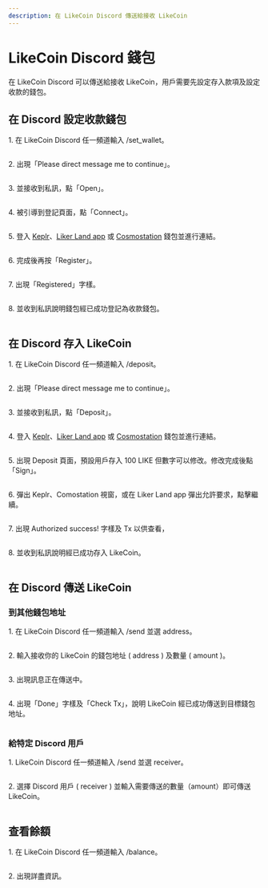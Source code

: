 ```yaml
---
description: 在 LikeCoin Discord 傳送給接收 LikeCoin
---
```


# LikeCoin Discord 錢包

在 LikeCoin Discord 可以傳送給接收 LikeCoin，用戶需要先設定存入款項及設定收款的錢包。

## 在 Discord 設定收款錢包

1\. 在 LikeCoin Discord 任一頻道輸入 /set\_wallet。

<figure><img src="../../.gitbook/assets/discord set wallet 1.png" alt=""><figcaption></figcaption></figure>

2\. 出現「Please direct message me to continue」。

<figure><img src="../../.gitbook/assets/discord set wallet 2.png" alt=""><figcaption></figcaption></figure>

3\. 並接收到私訊，點「Open」。

<figure><img src="../../.gitbook/assets/discord set wallet 3.png" alt=""><figcaption></figcaption></figure>

4\. 被引導到登記頁面，點「Connect」。

<figure><img src="../../.gitbook/assets/discord set wallet 4.png" alt=""><figcaption></figcaption></figure>

5\. 登入 [Keplr](../wallet/keplr/)、[Liker Land app](../../user-guide/liker-land/download.md) 或 [Cosmostation](../wallet/cosmostation/) 錢包並進行連結。

<figure><img src="../../.gitbook/assets/discord set wallet 5.png" alt=""><figcaption></figcaption></figure>

6\. 完成後再按「Register」。

<figure><img src="../../.gitbook/assets/discord set wallet 6.png" alt=""><figcaption></figcaption></figure>

7\. 出現「Registered」字樣。

<figure><img src="../../.gitbook/assets/discord set wallet 7.png" alt=""><figcaption></figcaption></figure>

8\. 並收到私訊說明錢包經已成功登記為收款錢包。

<figure><img src="../../.gitbook/assets/discord set wallet 8.png" alt=""><figcaption></figcaption></figure>

## 在 Discord 存入 LikeCoin

1\. 在 LikeCoin Discord 任一頻道輸入 /deposit。

<figure><img src="../../.gitbook/assets/discord deposit 1.png" alt=""><figcaption></figcaption></figure>

2\. 出現「Please direct message me to continue」。

<figure><img src="../../.gitbook/assets/discord deposit 2.png" alt=""><figcaption></figcaption></figure>

3\. 並接收到私訊，點「Deposit」。

<figure><img src="../../.gitbook/assets/discord deposit 3.png" alt=""><figcaption></figcaption></figure>

4\. 登入 [Keplr](../wallet/keplr/)、[Liker Land app](../../user-guide/liker-land/download.md) 或 [Cosmostation](../wallet/cosmostation/) 錢包並進行連結。

<figure><img src="../../.gitbook/assets/discord deposit 4.png" alt=""><figcaption></figcaption></figure>

5\. 出現 Deposit 頁面，預設用戶存入 100 LIKE 但數字可以修改。修改完成後點「Sign」。

<figure><img src="../../.gitbook/assets/discord deposit 5.png" alt=""><figcaption></figcaption></figure>

6\. 彈出 Keplr、Comostation 視窗，或在 Liker Land app 彈出允許要求，點擊繼續。

<figure><img src="../../.gitbook/assets/discord deposit 6.png" alt=""><figcaption></figcaption></figure>

7\. 出現 Authorized success! 字樣及 Tx 以供查看，

<figure><img src="../../.gitbook/assets/discord deposit 7.png" alt=""><figcaption></figcaption></figure>

8\. 並收到私訊說明經已成功存入 LikeCoin。

<figure><img src="../../.gitbook/assets/discord deposit 8.png" alt=""><figcaption></figcaption></figure>

## 在 Discord 傳送 LikeCoin

### 到其他錢包地址

1\. 在 LikeCoin Discord 任一頻道輸入 /send 並選 address。

<figure><img src="../../.gitbook/assets/discord send 1.png" alt=""><figcaption></figcaption></figure>

2\. 輸入接收你的 LikeCoin 的錢包地址 ( address ) 及數量 ( amount )。

<figure><img src="../../.gitbook/assets/discord send 2.png" alt=""><figcaption></figcaption></figure>

3\. 出現訊息正在傳送中。

<figure><img src="../../.gitbook/assets/discord send 3.png" alt=""><figcaption></figcaption></figure>

4\. 出現「Done」字樣及「Check Tx」，說明 LikeCoin 經已成功傳送到目標錢包地址。

<figure><img src="../../.gitbook/assets/discord send 4.png" alt=""><figcaption></figcaption></figure>

### 給特定 Discord 用戶

1\. LikeCoin Discord 任一頻道輸入 /send 並選 receiver。

<figure><img src="../../.gitbook/assets/discord send 5.png" alt=""><figcaption></figcaption></figure>

2\.  選擇 Discord 用戶 ( receiver ) 並輸入需要傳送的數量（amount）即可傳送 LikeCoin。

<figure><img src="../../.gitbook/assets/discord send 6.png" alt=""><figcaption></figcaption></figure>

## 查看餘額

1\. 在 LikeCoin Discord 任一頻道輸入 /balance。

<figure><img src="../../.gitbook/assets/discord balance 1.png" alt=""><figcaption></figcaption></figure>

2\. 出現詳盡資訊。

<figure><img src="../../.gitbook/assets/discord balance 2.png" alt=""><figcaption></figcaption></figure>

